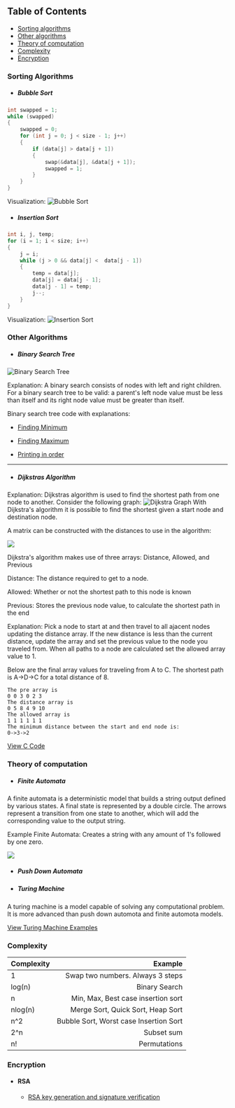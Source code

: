 ## Table of Contents
* [Sorting algorithms](#sorting)
* [Other algorithms](#other)
* [Theory of computation](#computation)
* [Complexity](#complexity)
* [Encryption](#encryption)

### <a name = "sorting"></a> Sorting Algorithms
* ##### Bubble Sort
```c	
int swapped = 1;	
while (swapped)
{
	swapped = 0;
	for (int j = 0; j < size - 1; j++)
	{
		if (data[j] > data[j + 1])
		{
			swap(&data[j], &data[j + 1]);
			swapped = 1;
		}
	}
}
```
Visualization:
![Bubble Sort](https://files.catbox.moe/bvwejh.gif)
* ##### Insertion Sort
```c
int i, j, temp;
for (i = 1; i < size; i++)
{
	j = i;
	while (j > 0 && data[j] <  data[j - 1])
	{
		temp = data[j];
		data[j] = data[j - 1];
		data[j - 1] = temp;
		j--;
	}
}
```
Visualization:
![Insertion Sort](https://files.catbox.moe/xf8cjs.gif)

### <a name = "other"></a> Other Algorithms

* ##### Binary Search Tree

![Binary Search Tree](https://upload.wikimedia.org/wikipedia/commons/thumb/d/da/Binary_search_tree.svg/300px-Binary_search_tree.svg.png)

Explanation: A binary search consists of nodes with left and right children. For a binary search tree to be valid: a parent's left node value must be less than itself and its right node value must be greater than itself.

Binary search tree code with explanations:


* [Finding Minimum](https://github.com/kevinmurphy678/3700_Dict/blob/master/BST/main.c#L104)

* [Finding Maximum](https://github.com/kevinmurphy678/3700_Dict/blob/master/BST/main.c#L95)

* [Printing in order](https://github.com/kevinmurphy678/3700_Dict/blob/master/BST/main.c#L121)

----


* ##### Dijkstras Algorithm
Explanation: Dijkstras algorithm is used to find the shortest path from one node to another. Consider the following graph:
![Dijkstra Graph](https://files.catbox.moe/yi30on.png)
With Dijkstra's algorithm it is possible to find the shortest given a start node and destination node. 

A matrix can be  constructed with the distances to use in the algorithm:

![](https://files.catbox.moe/fgxu66.png)

Dijkstra's algorithm makes use of three arrays:
Distance, Allowed, and Previous


Distance: The distance required to get to a node.

Allowed: Whether or not the shortest path to this node is known

Previous: Stores the previous node value, to calculate the shortest path in the end


Explanation: Pick a node to start at and then travel to all ajacent nodes updating the distance array. If the new distance is less than the current distance, update the array and set the previous value to the node you traveled from. When all paths to a node are calculated set the allowed array value to 1.

Below are the final array values for traveling from A to C. The shortest path is A->D->C for a total distance of 8.
```
The pre array is
0 0 3 0 2 3
The distance array is
0 5 8 4 9 10
The allowed array is
1 1 1 1 1 1
The minimum distance between the start and end node is:
0->3->2
```
[View C Code](https://github.com/kevinmurphy678/3700_Dict/tree/master/DIJKSTRA)


### <a name = "computation"></a> Theory of computation

* ##### Finite Automata
A finite automata is a deterministic model that builds a string output defined by various states. A final state is represented by a double circle. The arrows represent a transition from one state to another, which will add the corresponding value to the output string.


Example Finite Automata: Creates a string with any amount of 1's followed by one zero.


![](https://files.catbox.moe/nwlbp3.png)


* ##### Push Down Automata
* ##### Turing Machine

A turing machine is a model capable of solving any computational problem. It is more advanced than push down automota and finite automota models. 

[View Turing Machine Examples](https://github.com/kevinmurphy678/3700_Dict/blob/master/Turing%20Machine/Turing%20Machine%20Examples.pdf)

### <a name = "complexity"></a> Complexity


| Complexity        | Example    |
| ------------- |-------------:| 
| 1           | Swap two numbers. Always 3 steps | 
| log(n)      | Binary Search      | 
| n           | Min, Max, Best case insertion sort      |   
| nlog(n)     | Merge Sort, Quick Sort, Heap Sort      |   
| n^2          | Bubble Sort, Worst case Insertion Sort      |   
| 2^n        | Subset sum     |   
| n!           | Permutations      |   

### <a name = "encryption"></a> Encryption

* #### RSA
	- [RSA key generation and signature verification](https://github.com/kevinmurphy678/3700_Dict/blob/master/RSA.md)

